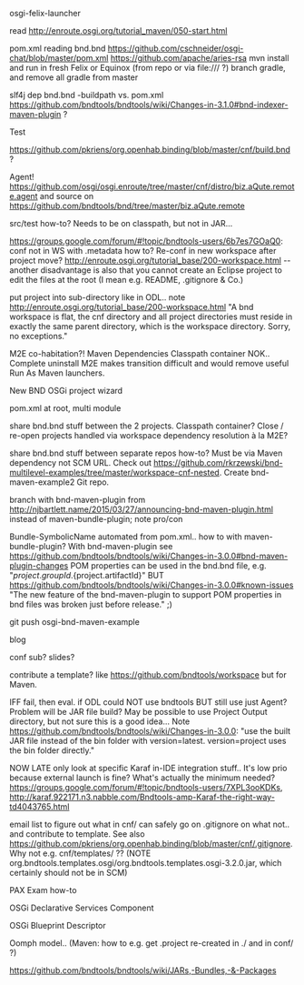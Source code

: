 
osgi-felix-launcher

read http://enroute.osgi.org/tutorial_maven/050-start.html

pom.xml reading bnd.bnd
	https://github.com/cschneider/osgi-chat/blob/master/pom.xml
	https://github.com/apache/aries-rsa
mvn install and run in fresh Felix or Equinox (from repo or via file:/// ?)
branch gradle, and remove all gradle from master

slf4j dep
bnd.bnd -buildpath vs. pom.xml
https://github.com/bndtools/bndtools/wiki/Changes-in-3.1.0#bnd-indexer-maven-plugin ?

Test

https://github.com/pkriens/org.openhab.binding/blob/master/cnf/build.bnd ?

Agent! https://github.com/osgi/osgi.enroute/tree/master/cnf/distro/biz.aQute.remote.agent and source on https://github.com/bndtools/bnd/tree/master/biz.aQute.remote

src/test how-to? Needs to be on classpath, but not in JAR...





https://groups.google.com/forum/#!topic/bndtools-users/6b7es7GOaQ0: conf not in WS with .metadata how to? Re-conf in new workspace after project move?  http://enroute.osgi.org/tutorial_base/200-workspace.html -- another disadvantage is also that you cannot create an Eclipse project to edit the files at the root (I mean e.g. README, .gitignore & Co.)

put project into sub-directory like in ODL.. note
http://enroute.osgi.org/tutorial_base/200-workspace.html "A bnd workspace is flat, the cnf directory and all project directories must reside in exactly the same parent directory, which is the workspace directory. Sorry, no exceptions."

M2E co-habitation?! Maven Dependencies Classpath container NOK.. Complete uninstall M2E makes transition difficult and would remove useful Run As Maven launchers.








New BND OSGi project wizard

pom.xml at root, multi module

share bnd.bnd stuff between the 2 projects.  Classpath container? Close / re-open projects handled via workspace dependency resolution à la M2E?

share bnd.bnd stuff between separate repos how-to? Must be via Maven dependency not SCM URL.  Check out https://github.com/rkrzewski/bnd-multilevel-examples/tree/master/workspace-cnf-nested.  Create bnd-maven-example2 Git repo.

branch with bnd-maven-plugin from http://njbartlett.name/2015/03/27/announcing-bnd-maven-plugin.html instead of maven-bundle-plugin; note pro/con

Bundle-SymbolicName automated from pom.xml.. how to with maven-bundle-plugin?  With bnd-maven-plugin see https://github.com/bndtools/bndtools/wiki/Changes-in-3.0.0#bnd-maven-plugin-changes POM properties can be used in the bnd.bnd file, e.g. "${project.groupId}.${project.artifactId}" BUT https://github.com/bndtools/bndtools/wiki/Changes-in-3.0.0#known-issues "The new feature of the bnd-maven-plugin to support POM properties in bnd files was broken just before release." ;)

git push osgi-bnd-maven-example

blog

conf sub? slides?

contribute a template? like https://github.com/bndtools/workspace but for Maven.

IFF fail, then eval. if ODL could NOT use bndtools BUT still use just Agent?  Problem will be JAR file build?  May be possible to use Project Output directory, but not sure this is a good idea... Note https://github.com/bndtools/bndtools/wiki/Changes-in-3.0.0: "use the built JAR file instead of the bin folder with version=latest. version=project uses the bin folder directly."

NOW LATE only look at specific Karaf in-IDE integration stuff.. It's low prio because external launch is fine? What's actually the minimum needed? https://groups.google.com/forum/#!topic/bndtools-users/7XPL3ooKDKs, http://karaf.922171.n3.nabble.com/Bndtools-amp-Karaf-the-right-way-td4043765.html

email list to figure out what in cnf/ can safely go on .gitignore on what not.. and contribute to template.  See also https://github.com/pkriens/org.openhab.binding/blob/master/cnf/.gitignore.  Why not e.g. cnf/templates/ ?? (NOTE org.bndtools.templates.osgi/org.bndtools.templates.osgi-3.2.0.jar, which certainly should not be in SCM)

PAX Exam how-to

OSGi Declarative Services Component

OSGi Blueprint Descriptor

Oomph model.. (Maven: how to e.g. get .project re-created in ./ and in conf/ ?)




https://github.com/bndtools/bndtools/wiki/JARs,-Bundles,-&-Packages

